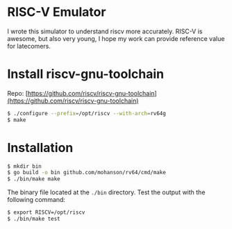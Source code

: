 # RISC-V Emulator

I wrote this simulator to understand riscv more accurately. RISC-V is awesome, but also very young, I hope my work can provide reference value for latecomers.

# Install riscv-gnu-toolchain

Repo: [https://github.com/riscv/riscv-gnu-toolchain](https://github.com/riscv/riscv-gnu-toolchain)

```sh
$ ./configure --prefix=/opt/riscv --with-arch=rv64g
$ make
```

# Installation

```sh
$ mkdir bin
$ go build -o bin github.com/mohanson/rv64/cmd/make
$ ./bin/make make
```

The binary file located at the `./bin` directory. Test the output with the following command:

```sh
$ export RISCV=/opt/riscv
$ ./bin/make test
```